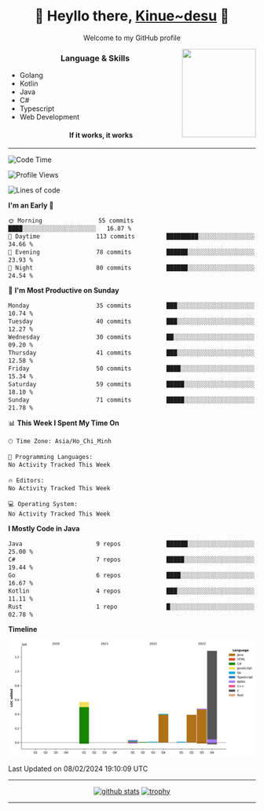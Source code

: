 <h1 align="center"> 🌸 Heyllo there, <a href="https://github.com/Kinue72">Kinue~desu</a> 🌸 </h1>
<p align="center"> Welcome to my GitHub profile </p>
<img align="right" src="https://i.imgur.com/yjwWPiL.png" width="150" height="180">

<h3 align="center"> Language & Skills </h3>

- Golang
- Kotlin
- Java
- C#
- Typescript
- Web Development
  <h4 align="center">If it works, it works</h4>
<hr>

<!--START_SECTION:waka-->
![Code Time](http://img.shields.io/badge/Code%20Time-15%20hrs%2051%20mins-blue)

![Profile Views](http://img.shields.io/badge/Profile%20Views-0-blue)

![Lines of code](https://img.shields.io/badge/From%20Hello%20World%20I%27ve%20Written-3.2%20million%20lines%20of%20code-blue)

**I'm an Early 🐤** 

```text
🌞 Morning                55 commits          ████░░░░░░░░░░░░░░░░░░░░░   16.87 % 
🌆 Daytime                113 commits         █████████░░░░░░░░░░░░░░░░   34.66 % 
🌃 Evening                78 commits          ██████░░░░░░░░░░░░░░░░░░░   23.93 % 
🌙 Night                  80 commits          ██████░░░░░░░░░░░░░░░░░░░   24.54 % 
```
📅 **I'm Most Productive on Sunday** 

```text
Monday                   35 commits          ███░░░░░░░░░░░░░░░░░░░░░░   10.74 % 
Tuesday                  40 commits          ███░░░░░░░░░░░░░░░░░░░░░░   12.27 % 
Wednesday                30 commits          ██░░░░░░░░░░░░░░░░░░░░░░░   09.20 % 
Thursday                 41 commits          ███░░░░░░░░░░░░░░░░░░░░░░   12.58 % 
Friday                   50 commits          ████░░░░░░░░░░░░░░░░░░░░░   15.34 % 
Saturday                 59 commits          █████░░░░░░░░░░░░░░░░░░░░   18.10 % 
Sunday                   71 commits          █████░░░░░░░░░░░░░░░░░░░░   21.78 % 
```


📊 **This Week I Spent My Time On** 

```text
🕑︎ Time Zone: Asia/Ho_Chi_Minh

💬 Programming Languages: 
No Activity Tracked This Week

🔥 Editors: 
No Activity Tracked This Week

💻 Operating System: 
No Activity Tracked This Week
```

**I Mostly Code in Java** 

```text
Java                     9 repos             ██████░░░░░░░░░░░░░░░░░░░   25.00 % 
C#                       7 repos             █████░░░░░░░░░░░░░░░░░░░░   19.44 % 
Go                       6 repos             ████░░░░░░░░░░░░░░░░░░░░░   16.67 % 
Kotlin                   4 repos             ███░░░░░░░░░░░░░░░░░░░░░░   11.11 % 
Rust                     1 repo              █░░░░░░░░░░░░░░░░░░░░░░░░   02.78 % 
```



**Timeline**

![Lines of Code chart](https://raw.githubusercontent.com/Kinue72/Kinue72/main/assets/bar_graph.png)


 Last Updated on 08/02/2024 19:10:09 UTC
<!--END_SECTION:waka-->

<hr>

<p align="center">
  <a href="https://github.com/anuraghazra/github-readme-stats"><img src="https://github-readme-stats.vercel.app/api?username=Kinue72&show_icons=true&include_all_commits=true&theme=nord" alt="github stats"></a>
  <a href="https://github.com/ryo-ma/github-profile-trophy"><img src="https://github-profile-trophy.vercel.app/?username=Kinue72&theme=nord" alt="trophy"></a>
</p>

<hr>
